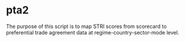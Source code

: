 # pta2
The purpose of this script is to map STRI scores from scorecard to preferential trade agreement data at regime-country-sector-mode level. 
